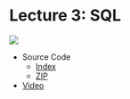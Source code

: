 # Lecture 3: SQL

[![](https://cdn.cs50.net/web/2018/spring/lectures/3/lecture3-360p.png)](https://video.cs50.net/web/2018/spring/lectures/3)

- Source Code
    - [Index](https://cdn.cs50.net/web/2018/spring/lectures/3/src3/)
    - [ZIP](https://cdn.cs50.net/web/2018/spring/lectures/3/src3.zip)
- [Video](https://video.cs50.net/web/2018/spring/lectures/3)